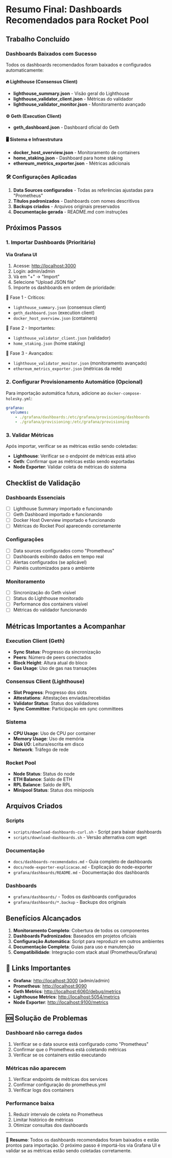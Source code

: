 # Resumo Final: Dashboards Recomendados para Rocket Pool

## Trabalho Concluído

### Dashboards Baixados com Sucesso

Todos os dashboards recomendados foram baixados e configurados automaticamente:

#### 🔥 Lighthouse (Consensus Client)

- **lighthouse_summary.json** - Visão geral do Lighthouse
- **lighthouse_validator_client.json** - Métricas do validador
- **lighthouse_validator_monitor.json** - Monitoramento avançado

#### ⚙️ Geth (Execution Client)

- **geth_dashboard.json** - Dashboard oficial do Geth

#### 🖥️ Sistema e Infraestrutura

- **docker_host_overview.json** - Monitoramento de containers
- **home_staking.json** - Dashboard para home staking
- **ethereum_metrics_exporter.json** - Métricas adicionais

### 🛠️ Configurações Aplicadas

1. **Data Sources configurados** - Todas as referências ajustadas para "Prometheus"
2. **Títulos padronizados** - Dashboards com nomes descritivos
3. **Backups criados** - Arquivos originais preservados
4. **Documentação gerada** - README.md com instruções

## Próximos Passos

### 1. Importar Dashboards (Prioritário)

#### Via Grafana UI

1. Acesse: <http://localhost:3000>
2. Login: admin/admin
3. Vá em "+" → "Import"
4. Selecione "Upload JSON file"
5. Importe os dashboards em ordem de prioridade:

🎯 Fase 1 - Críticos:

- `lighthouse_summary.json` (consensus client)
- `geth_dashboard.json` (execution client)
- `docker_host_overview.json` (containers)

🎯 Fase 2 - Importantes:

- `lighthouse_validator_client.json` (validador)
- `home_staking.json` (home staking)

🎯 Fase 3 - Avançados:

- `lighthouse_validator_monitor.json` (monitoramento avançado)
- `ethereum_metrics_exporter.json` (métricas da rede)

### 2. Configurar Provisionamento Automático (Opcional)

Para importação automática futura, adicione ao `docker-compose-holesky.yml`:

```yaml
grafana:
  volumes:
    - ./grafana/dashboards:/etc/grafana/provisioning/dashboards
    - ./grafana/provisioning:/etc/grafana/provisioning
```

### 3. Validar Métricas

Após importar, verificar se as métricas estão sendo coletadas:

- **Lighthouse**: Verificar se o endpoint de métricas está ativo
- **Geth**: Confirmar que as métricas estão sendo exportadas
- **Node Exporter**: Validar coleta de métricas do sistema

## Checklist de Validação

### Dashboards Essenciais

- [ ] Lighthouse Summary importado e funcionando
- [ ] Geth Dashboard importado e funcionando
- [ ] Docker Host Overview importado e funcionando
- [ ] Métricas do Rocket Pool aparecendo corretamente

### Configurações

- [ ] Data sources configurados como "Prometheus"
- [ ] Dashboards exibindo dados em tempo real
- [ ] Alertas configurados (se aplicável)
- [ ] Painéis customizados para o ambiente

### Monitoramento

- [ ] Sincronização do Geth visível
- [ ] Status do Lighthouse monitorado
- [ ] Performance dos containers visível
- [ ] Métricas do validador funcionando

## Métricas Importantes a Acompanhar

### Execution Client (Geth)

- **Sync Status**: Progresso da sincronização
- **Peers**: Número de peers conectados
- **Block Height**: Altura atual do bloco
- **Gas Usage**: Uso de gas nas transações

### Consensus Client (Lighthouse)

- **Slot Progress**: Progresso dos slots
- **Attestations**: Attestações enviadas/recebidas
- **Validator Status**: Status dos validadores
- **Sync Committee**: Participação em sync committees

### Sistema

- **CPU Usage**: Uso de CPU por container
- **Memory Usage**: Uso de memória
- **Disk I/O**: Leitura/escrita em disco
- **Network**: Tráfego de rede

### Rocket Pool

- **Node Status**: Status do node
- **ETH Balance**: Saldo de ETH
- **RPL Balance**: Saldo de RPL
- **Minipool Status**: Status dos minipools

## Arquivos Criados

### Scripts

- `scripts/download-dashboards-curl.sh` - Script para baixar dashboards
- `scripts/download-dashboards.sh` - Versão alternativa com wget

### Documentação

- `docs/dashboards-recomendados.md` - Guia completo de dashboards
- `docs/node-exporter-explicacao.md` - Explicação do node-exporter
- `grafana/dashboards/README.md` - Documentação dos dashboards

### Dashboards

- `grafana/dashboards/` - Todos os dashboards configurados
- `grafana/dashboards/*.backup` - Backups dos originais

## Benefícios Alcançados

1. **Monitoramento Completo**: Cobertura de todos os componentes
2. **Dashboards Padronizados**: Baseados em projetos oficiais
3. **Configuração Automática**: Script para reproduzir em outros ambientes
4. **Documentação Completa**: Guias para uso e manutenção
5. **Compatibilidade**: Integração com stack atual (Prometheus/Grafana)

## 🔗 Links Importantes

- **Grafana**: <http://localhost:3000> (admin/admin)
- **Prometheus**: <http://localhost:9090>
- **Geth Metrics**: <http://localhost:6060/debug/metrics>
- **Lighthouse Metrics**: <http://localhost:5054/metrics>
- **Node Exporter**: <http://localhost:9100/metrics>

## 🆘 Solução de Problemas

### Dashboard não carrega dados

1. Verificar se o data source está configurado como "Prometheus"
2. Confirmar que o Prometheus está coletando métricas
3. Verificar se os containers estão executando

### Métricas não aparecem

1. Verificar endpoints de métricas dos services
2. Confirmar configuração do prometheus.yml
3. Verificar logs dos containers

### Performance baixa

1. Reduzir intervalo de coleta no Prometheus
2. Limitar histórico de métricas
3. Otimizar consultas dos dashboards

---

**🎯 Resumo**: Todos os dashboards recomendados foram baixados e estão prontos para importação. O próximo passo é importá-los via Grafana UI e validar se as métricas estão sendo coletadas corretamente.
